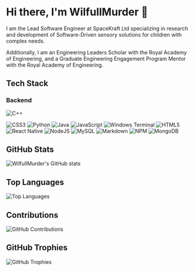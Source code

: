 # Hi there, I'm WilfullMurder 👋

I am the Lead Software Engineer at SpaceKraft Ltd specializing in research and development of Software-Driven sensory solutions for children with complex needs.

Additionally, I am an Engineering Leaders Scholar with the Royal Academy of Engineering, and a Graduate Engineering Engagement Program Mentor with the Royal Academy of Engineering.

## Tech Stack

### Backend

![C++](https://img.shields.io/cplusplus/cplusplus.svg?logo=ccplusplus)

![CSS3](https://img.shields.io/badge/css3-%231572B6.svg?style=plastic&logo=css3&logoColor=white) ![Python](https://img.shields.io/badge/python-3670A0?style=plastic&logo=python&logoColor=ffdd54) ![Java](https://img.shields.io/badge/java-%23ED8B00.svg?style=plastic&logo=openjdk&logoColor=white) ![JavaScript](https://img.shields.io/badge/javascript-%23323330.svg?style=plastic&logo=javascript&logoColor=%23F7DF1E) ![Windows Terminal](https://img.shields.io/badge/Windows%20Terminal-%234D4D4D.svg?style=plastic&logo=windows-terminal&logoColor=white) ![HTML5](https://img.shields.io/badge/html5-%23E34F26.svg?style=plastic&logo=html5&logoColor=white) ![React Native](https://img.shields.io/badge/react_native-%2320232a.svg?style=plastic&logo=react&logoColor=%2361DAFB) ![NodeJS](https://img.shields.io/badge/node.js-6DA55F?style=plastic&logo=node.js&logoColor=white) ![MySQL](https://img.shields.io/badge/mysql-%2300000f.svg?style=plastic&logo=mysql&logoColor=white) ![Markdown](https://img.shields.io/badge/markdown-%23000000.svg?style=plastic&logo=markdown&logoColor=white) ![NPM](https://img.shields.io/badge/NPM-%23CB3837.svg?style=plastic&logo=npm&logoColor=white) ![MongoDB](https://img.shields.io/badge/MongoDB-%234ea94b.svg?style=plastic&logo=mongodb&logoColor=white)

## GitHub Stats

![WilfullMurder's GitHub stats](https://github-readme-stats.vercel.app/api?username=WilfullMurder&show_icons=true&theme=radical)

## Top Languages

![Top Languages](https://github-readme-stats.vercel.app/api/top-langs/?username=WilfullMurder&layout=compact&theme=radical)

## Contributions

![GitHub Contributions](https://github-readme-streak-stats.herokuapp.com/?user=WilfullMurder&theme=radical)

## GitHub Trophies

![GitHub Trophies](https://github-profile-trophy.vercel.app/?username=WilfullMurder&theme=radical)
